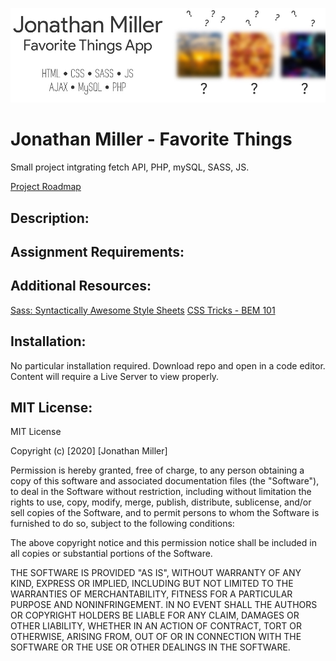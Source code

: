 ![header image](/images/readmeBanner.jpg "Jonathan Miller - Favorite Things")

# Jonathan Miller - Favorite Things
 Small project intgrating fetch API, PHP, mySQL, SASS, JS.

[Project Roadmap](https://docs.google.com/document/d/1oBhUdqeOmDC_4IlzY6vISx7SAotAs8EzdeIsrdZ923U/edit?usp=sharing 'Google Docs')

## Description:

## Assignment Requirements:

## Additional Resources:
[Sass: Syntactically Awesome Style Sheets](https://sass-lang.com/ 'Sass Lang')
[CSS Tricks - BEM 101](https://css-tricks.com/bem-101/ 'CSS Tricks')

## Installation:
No particular installation required. Download repo and open in a code editor. Content will require a Live Server to view properly.

## MIT License:
MIT License

Copyright (c) [2020] [Jonathan Miller]

Permission is hereby granted, free of charge, to any person obtaining a copy
of this software and associated documentation files (the "Software"), to deal
in the Software without restriction, including without limitation the rights
to use, copy, modify, merge, publish, distribute, sublicense, and/or sell
copies of the Software, and to permit persons to whom the Software is
furnished to do so, subject to the following conditions:

The above copyright notice and this permission notice shall be included in all
copies or substantial portions of the Software.

THE SOFTWARE IS PROVIDED "AS IS", WITHOUT WARRANTY OF ANY KIND, EXPRESS OR
IMPLIED, INCLUDING BUT NOT LIMITED TO THE WARRANTIES OF MERCHANTABILITY,
FITNESS FOR A PARTICULAR PURPOSE AND NONINFRINGEMENT. IN NO EVENT SHALL THE
AUTHORS OR COPYRIGHT HOLDERS BE LIABLE FOR ANY CLAIM, DAMAGES OR OTHER
LIABILITY, WHETHER IN AN ACTION OF CONTRACT, TORT OR OTHERWISE, ARISING FROM,
OUT OF OR IN CONNECTION WITH THE SOFTWARE OR THE USE OR OTHER DEALINGS IN THE
SOFTWARE.
